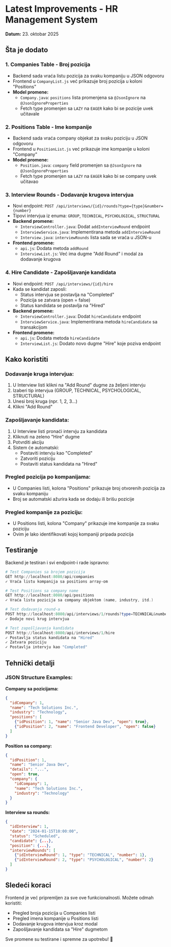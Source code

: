 # Latest Improvements - HR Management System

**Datum:** 23. oktobar 2025

## Šta je dodato

### 1. **Companies Table - Broj pozicija**
   - Backend sada vraća listu pozicija za svaku kompaniju u JSON odgovoru
   - Frontend u `CompanyList.js` već prikazuje broj pozicija u koloni "Positions"
   - **Model promene:**
     - `Company.java`: `positions` lista promenjena sa `@JsonIgnore` na `@JsonIgnoreProperties`
     - Fetch type promenjen sa `LAZY` na `EAGER` kako bi se pozicije uvek učitavale

### 2. **Positions Table - Ime kompanije**
   - Backend sada vraća company objekat za svaku poziciju u JSON odgovoru
   - Frontend u `PositionList.js` već prikazuje ime kompanije u koloni "Company"
   - **Model promene:**
     - `Position.java`: `company` field promenjen sa `@JsonIgnore` na `@JsonIgnoreProperties`
     - Fetch type promenjen sa `LAZY` na `EAGER` kako bi se company uvek učitavao

### 3. **Interview Rounds - Dodavanje krugova intervjua**
   - Novi endpoint: `POST /api/interviews/{id}/rounds?type={type}&number={number}`
   - Tipovi intervjua iz enuma: `GROUP`, `TECHNICAL`, `PSYCHOLOGICAL`, `STRUCTURAL`
   - **Backend promene:**
     - `InterviewController.java`: Dodat `addInterviewRound` endpoint
     - `InterviewService.java`: Implementirana metoda `addInterviewRound`
     - `Interview.java`: `interviewRounds` lista sada se vraća u JSON-u
   - **Frontend promene:**
     - `api.js`: Dodata metoda `addRound`
     - `InterviewList.js`: Već ima dugme "Add Round" i modal za dodavanje krugova

### 4. **Hire Candidate - Zapošljavanje kandidata**
   - Novi endpoint: `POST /api/interviews/{id}/hire`
   - Kada se kandidat zaposli:
     - Status intervjua se postavlja na "Completed"
     - Pozicija se zatvara (open = false)
     - Status kandidata se postavlja na "Hired"
   - **Backend promene:**
     - `InterviewController.java`: Dodat `hireCandidate` endpoint
     - `InterviewService.java`: Implementirana metoda `hireCandidate` sa transakcijom
   - **Frontend promene:**
     - `api.js`: Dodata metoda `hireCandidate`
     - `InterviewList.js`: Dodato novo dugme "Hire" koje poziva endpoint

## Kako koristiti

### Dodavanje kruga intervjua:
1. U Interview listi klikni na "Add Round" dugme za željeni intervju
2. Izaberi tip intervjua (GROUP, TECHNICAL, PSYCHOLOGICAL, STRUCTURAL)
3. Unesi broj kruga (npr. 1, 2, 3...)
4. Klikni "Add Round"

### Zapošljavanje kandidata:
1. U Interview listi pronaći intervju za kandidata
2. Kliknuti na zeleno "Hire" dugme
3. Potvrditi akciju
4. Sistem će automatski:
   - Postaviti intervju kao "Completed"
   - Zatvoriti poziciju
   - Postaviti status kandidata na "Hired"

### Pregled pozicija po kompanijama:
- U Companies listi, kolona "Positions" prikazuje broj otvorenih pozicija za svaku kompaniju
- Broj se automatski ažurira kada se dodaju ili brišu pozicije

### Pregled kompanije za poziciju:
- U Positions listi, kolona "Company" prikazuje ime kompanije za svaku poziciju
- Ovim je lako identifikovati kojoj kompaniji pripada pozicija

## Testiranje

Backend je testiran i svi endpoint-i rade ispravno:

```powershell
# Test Companies sa brojem pozicija
GET http://localhost:8080/api/companies
✓ Vraća listu kompanija sa positions array-om

# Test Positions sa company name
GET http://localhost:8080/api/positions
✓ Vraća listu pozicija sa company objektom (name, industry, itd.)

# Test dodavanja round-a
POST http://localhost:8080/api/interviews/1/rounds?type=TECHNICAL&number=1
✓ Dodaje novi krug intervjua

# Test zapošljavanja kandidata
POST http://localhost:8080/api/interviews/1/hire
✓ Postavlja status kandidata na "Hired"
✓ Zatvara poziciju
✓ Postavlja intervju kao "Completed"
```

## Tehnički detalji

### JSON Structure Examples:

**Company sa pozicijama:**
```json
{
  "idCompany": 1,
  "name": "Tech Solutions Inc.",
  "industry": "Technology",
  "positions": [
    {"idPosition": 1, "name": "Senior Java Dev", "open": true},
    {"idPosition": 2, "name": "Frontend Developer", "open": false}
  ]
}
```

**Position sa company:**
```json
{
  "idPosition": 1,
  "name": "Senior Java Dev",
  "details": "...",
  "open": true,
  "company": {
    "idCompany": 1,
    "name": "Tech Solutions Inc.",
    "industry": "Technology"
  }
}
```

**Interview sa rounds:**
```json
{
  "idInterview": 1,
  "date": "2024-01-15T10:00:00",
  "status": "Scheduled",
  "candidate": {...},
  "position": {...},
  "interviewRounds": [
    {"idInterviewRound": 1, "type": "TECHNICAL", "number": 1},
    {"idInterviewRound": 2, "type": "PSYCHOLOGICAL", "number": 2}
  ]
}
```

## Sledeći koraci

Frontend je već pripremljen za sve ove funkcionalnosti. Možete odmah koristiti:
- Pregled broja pozicija u Companies listi
- Pregled imena kompanije u Positions listi  
- Dodavanje krugova intervjua kroz modal
- Zapošljavanje kandidata sa "Hire" dugmetom

Sve promene su testirane i spremne za upotrebu! 🎉


